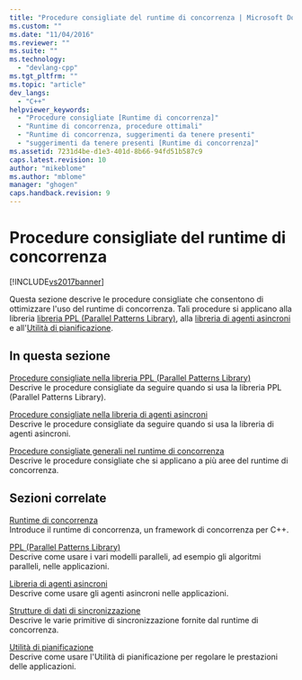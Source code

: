 ```yaml
---
title: "Procedure consigliate del runtime di concorrenza | Microsoft Docs"
ms.custom: ""
ms.date: "11/04/2016"
ms.reviewer: ""
ms.suite: ""
ms.technology: 
  - "devlang-cpp"
ms.tgt_pltfrm: ""
ms.topic: "article"
dev_langs: 
  - "C++"
helpviewer_keywords: 
  - "Procedure consigliate [Runtime di concorrenza]"
  - "Runtime di concorrenza, procedure ottimali"
  - "Runtime di concorrenza, suggerimenti da tenere presenti"
  - "suggerimenti da tenere presenti [Runtime di concorrenza]"
ms.assetid: 7231d4be-d1e3-401d-8b66-94fd51b587c9
caps.latest.revision: 10
author: "mikeblome"
ms.author: "mblome"
manager: "ghogen"
caps.handback.revision: 9
---
```

# Procedure consigliate del runtime di concorrenza
[!INCLUDE[vs2017banner](../../assembler/inline/includes/vs2017banner.md)]

Questa sezione descrive le procedure consigliate che consentono di ottimizzare l'uso del runtime di concorrenza.  Tali procedure si applicano alla libreria [libreria PPL \(Parallel Patterns Library\)](../../parallel/concrt/parallel-patterns-library-ppl.md), alla [libreria di agenti asincroni](../../parallel/concrt/asynchronous-agents-library.md) e all'[Utilità di pianificazione](../../parallel/concrt/task-scheduler-concurrency-runtime.md).  
  
## In questa sezione  
 [Procedure consigliate nella libreria PPL \(Parallel Patterns Library\)](../../parallel/concrt/best-practices-in-the-parallel-patterns-library.md)  
 Descrive le procedure consigliate da seguire quando si usa la libreria PPL \(Parallel Patterns Library\).  
  
 [Procedure consigliate nella libreria di agenti asincroni](../../parallel/concrt/best-practices-in-the-asynchronous-agents-library.md)  
 Descrive le procedure consigliate da seguire quando si usa la libreria di agenti asincroni.  
  
 [Procedure consigliate generali nel runtime di concorrenza](../../parallel/concrt/general-best-practices-in-the-concurrency-runtime.md)  
 Descrive le procedure consigliate che si applicano a più aree del runtime di concorrenza.  
  
## Sezioni correlate  
 [Runtime di concorrenza](../../parallel/concrt/concurrency-runtime.md)  
 Introduce il runtime di concorrenza, un framework di concorrenza per C\+\+.  
  
 [PPL \(Parallel Patterns Library\)](../../parallel/concrt/parallel-patterns-library-ppl.md)  
 Descrive come usare i vari modelli paralleli, ad esempio gli algoritmi paralleli, nelle applicazioni.  
  
 [Libreria di agenti asincroni](../../parallel/concrt/asynchronous-agents-library.md)  
 Descrive come usare gli agenti asincroni nelle applicazioni.  
  
 [Strutture di dati di sincronizzazione](../../parallel/concrt/synchronization-data-structures.md)  
 Descrive le varie primitive di sincronizzazione fornite dal runtime di concorrenza.  
  
 [Utilità di pianificazione](../../parallel/concrt/task-scheduler-concurrency-runtime.md)  
 Descrive come usare l'Utilità di pianificazione per regolare le prestazioni delle applicazioni.